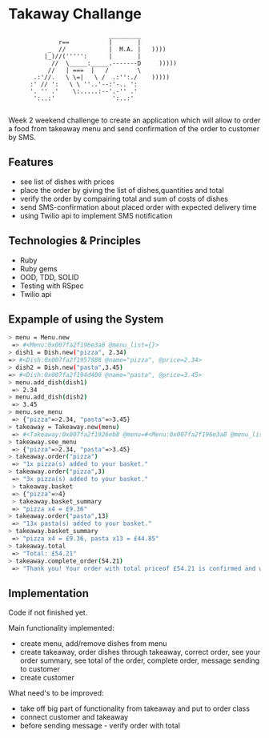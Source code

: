 Takaway Challange
==================
```
                            _________
              r==           |       |
           _  //            |  M.A. |   ))))
          |_)//(''''':      |       |
            //  \_____:_____.-------D     )))))
           //   | ===  |   /        \
       .:'//.   \ \=|   \ /  .:'':./    )))))
      :' // ':   \ \ ''..'--:'-.. ':
      '. '' .'    \:.....:--'.-'' .'
       ':..:'                ':..:'
 
 ```

Week 2 weekend challenge to create an application which will allow to order a food from takeaway menu and send confirmation of the order to customer by SMS.

Features
--------
* see list of dishes with prices
* place the order by giving the list of dishes,quantities and total
* verify the order by compairing total and sum of costs of dishes
* send SMS-confirmation about placed order with expected delivery time
* using Twilio api to implement SMS notification

Technologies & Principles
-------------------------

* Ruby
* Ruby gems
* OOD, TDD, SOLID
* Testing with RSpec
* Twilio api

Expample of using the System
-----------------------------

```sh
> menu = Menu.new
 => #<Menu:0x007fa2f196e3a8 @menu_list={}>
> dish1 = Dish.new("pizza", 2.34)
=> #<Dish:0x007fa2f1957888 @name="pizza", @price=2.34>
> dish2 = Dish.new("pasta",3.45)
=> #<Dish:0x007fa2f194d400 @name="pasta", @price=3.45>
> menu.add_dish(dish1)
 => 2.34
> menu.add_dish(dish2)
 => 3.45
> menu.see_menu
 => {"pizza"=>2.34, "pasta"=>3.45}
> takeaway = Takeaway.new(menu)
 => #<Takeaway:0x007fa2f1926eb8 @menu=#<Menu:0x007fa2f196e3a8 @menu_list={"pizza"=>2.34, "pasta"=>3.45}>, @basket={}>
> takeaway.see_menu
 => {"pizza"=>2.34, "pasta"=>3.45}
> takeaway.order("pizza")
 => "1x pizza(s) added to your basket."
> takeaway.order("pizza",3)
 => "3x pizza(s) added to your basket."
 > takeaway.basket
 => {"pizza"=>4}
 > takeaway.basket_summary
 => "pizza x4 = £9.36"
> takeaway.order("pasta",13)
 => "13x pasta(s) added to your basket."
> takeaway.basket_summary
 => "pizza x4 = £9.36, pasta x13 = £44.85"
> takeaway.total
 => "Total: £54.21"
> takeaway.complete_order(54.21)
 => "Thank you! Your order with total priceof £54.21 is confirmed and will be delivered to you before 09:15!"
```

Implementation
-----------------
Code if not finished yet.

Main functionality implemented:

* create menu, add/remove dishes from menu
* create takeaway, order dishes through takeaway, correct order, see your order summary, see total of the order, complete order, message sending to customer
* create customer

What need's to be improved:

* take off big part of functionality from takeaway and put to order class
* connect customer and takeaway
* before sending message - verify order with total



